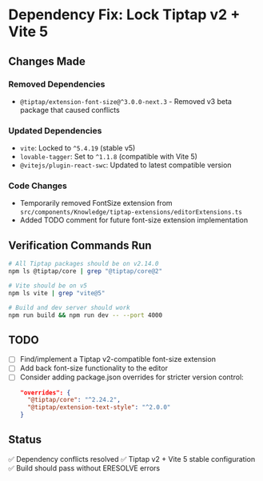 # Dependency Fix: Lock Tiptap v2 + Vite 5

## Changes Made

### Removed Dependencies
- `@tiptap/extension-font-size@^3.0.0-next.3` - Removed v3 beta package that caused conflicts

### Updated Dependencies
- `vite`: Locked to `^5.4.19` (stable v5)
- `lovable-tagger`: Set to `^1.1.8` (compatible with Vite 5)
- `@vitejs/plugin-react-swc`: Updated to latest compatible version

### Code Changes
- Temporarily removed FontSize extension from `src/components/Knowledge/tiptap-extensions/editorExtensions.ts`
- Added TODO comment for future font-size extension implementation

## Verification Commands Run
```bash
# All Tiptap packages should be on v2.14.0
npm ls @tiptap/core | grep "@tiptap/core@2"

# Vite should be on v5
npm ls vite | grep "vite@5"

# Build and dev server should work
npm run build && npm run dev -- --port 4000
```

## TODO
- [ ] Find/implement a Tiptap v2-compatible font-size extension
- [ ] Add back font-size functionality to the editor
- [ ] Consider adding package.json overrides for stricter version control:
  ```json
  "overrides": {
    "@tiptap/core": "^2.24.2",
    "@tiptap/extension-text-style": "^2.0.0"
  }
  ```

## Status
✅ Dependency conflicts resolved
✅ Tiptap v2 + Vite 5 stable configuration
✅ Build should pass without ERESOLVE errors